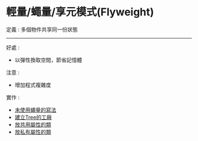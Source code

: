 # 輕量/蠅量/享元模式(Flyweight)

定義 : 多個物件共享同一份狀態

---

好處 : 
- 以彈性換取空間，節省記憶體

注意 : 
- 增加程式複雜度

實作 :
* [未使用蠅量的寫法](OriginalTree.cs)
* [建立Tree的工廠](TreeFactory.cs)
* [放共用屬性的類](TreeType.cs)
* [放私有屬性的類](Tree.cs)

